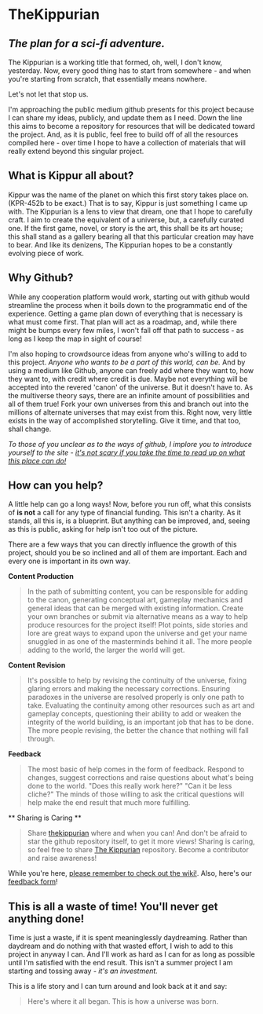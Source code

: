 # TheKippurian

## *The plan for a sci-fi adventure.*

The Kippurian is a working title that formed, oh, well, I don't know, yesterday.
Now, every good thing has to start from somewhere - and when you're starting from scratch, that essentially means nowhere.

Let's not let that stop us. 

I'm approaching the public medium github presents for this project because I can share my ideas, publicly, and update them as I need. Down the line this aims to become a repository for resources that will be dedicated toward the project. And, as it is public, feel free to build off of all the resources compiled here - over time I hope to have a collection of materials that will really extend beyond this singular project.

## What is Kippur all about?

Kippur was the name of the planet on which this first story takes place on. (KPR-452b to be exact.) That is to say, Kippur is just something I came up with. The Kippurian is a lens to view that dream, one that I hope to carefully craft. I aim to create the equivalent of a universe, but, a carefully curated one. If the first game, novel, or story is the art, this shall be its art house; this shall stand as a gallery bearing all that this particular creation may have to bear. And like its denizens, The Kippurian hopes to be a constantly evolving piece of work.

## Why Github?

While any cooperation platform would work, starting out with github would streamline the process when it boils down to the programmatic end of the experience. Getting a game plan down of everything that is necessary is what must come first. That plan will act as a roadmap, and, while there might be bumps every few miles, I won't fall off that path to success - as long as I keep the map in sight of course!

I'm also hoping to crowdsource ideas from anyone who's willing to add to this project. *Anyone who wants to be a part of this world, can be.* And by using a medium like Github, anyone can freely add where they want to, how they want to, with credit where credit is due. Maybe not everything will be accepted into the revered 'canon' of the universe. But it doesn't have to. As the multiverse theory says, there are an infinite amount of possibilities and all of them true! Fork your own universes from this and branch out into the millions of alternate universes that may exist from this. Right now, very little exists in the way of accomplished storytelling. Give it time, and that too, shall change.

*To those of you unclear as to the ways of github, I implore you to introduce yourself to the site -* [*it's not scary if you take the time to read up on what this place can do!*](https://github.com/features)

## How can you help?

A little help can go a long ways! Now, before you run off, what this consists of **is not** a call for any type of financial funding. This isn't a charity. As it stands, all this is, is a blueprint. But anything can be improved, and, seeing as this is public, asking for help isn't too out of the picture.

There are a few ways that you can directly influence the growth of this project, should you be so inclined and all of them are important. Each and every one is important in its own way.

**Content Production**

> In the path of submitting content, you can be responsible for adding to the canon, generating conceptual art, gameplay mechanics and general ideas that can be merged with existing information. Create your own branches or submit via alternative means as a way to help produce resources for the project itself! Plot points, side stories and lore are great ways to expand upon the universe and get your name snuggled in as one of the masterminds behind it all. The more people adding to the world, the larger the world will get.

**Content Revision**

> It's possible to help by revising the continuity of the universe, fixing glaring errors and making the necessary corrections. Ensuring paradoxes in the universe are resolved properly is only one path to take. Evaluating the continuity among other resources such as art and gameplay concepts, questioning their ability to add or weaken the integrity of the world building, is an important job that has to be done. The more people revising, the better the chance that nothing will fall through.

**Feedback**

> The most basic of help comes in the form of feedback. Respond to changes, suggest corrections and raise questions about what's being done to the world. "Does this really work here?" "Can it be less cliche?" The minds of those willing to ask the critical questions will help make the end result that much more fulfilling.

** Sharing is Caring **

> Share [thekippurian](https://thekippurian.wordpress.com/) where and when you can! And don't be afraid to star the github repository itself, to get it more views! Sharing is caring, so feel free to share [The Kippurian](https://github.com/rimij405/TheKippurian) repository. Become a contributor and raise awareness!

While you're here, [please remember to check out the wiki!](https://github.com/rimij405/TheKippurian/wiki). Also, here's our [feedback form](http://goo.gl/forms/RqlllGWWPe)!

## This is all a waste of time! You'll never get anything done!

Time is just a waste, if it is spent meaninglessly daydreaming. Rather than daydream and do nothing with that wasted effort, I wish to add to this project in anyway I can. And I'll work as hard as I can for as long as possible until I'm satisfied with the end result. This isn't a summer project I am starting and tossing away - *it's an investment.* 

This is a life story and I can turn around and look back at it and say:
> Here's where it all began. This is how a universe was born.
